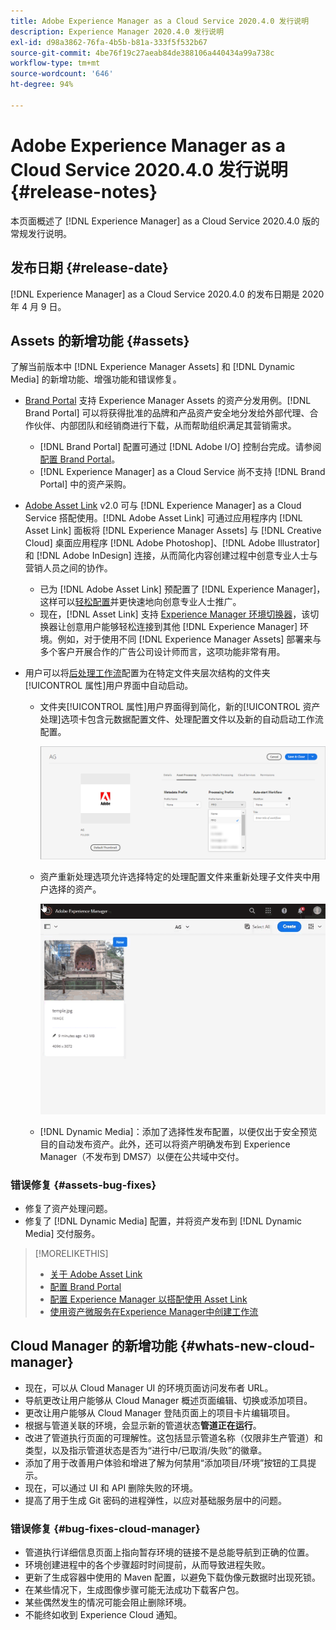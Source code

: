 ```yaml
---
title: Adobe Experience Manager as a Cloud Service 2020.4.0 发行说明
description: Experience Manager 2020.4.0 发行说明
exl-id: d98a3862-76fa-4b5b-b81a-333f5f532b67
source-git-commit: 4be76f19c27aeab84de388106a440434a99a738c
workflow-type: tm+mt
source-wordcount: '646'
ht-degree: 94%

---
```


# Adobe Experience Manager as a Cloud Service 2020.4.0 发行说明 {#release-notes}

本页面概述了 [!DNL Experience Manager] as a Cloud Service 2020.4.0 版的常规发行说明。

## 发布日期 {#release-date}

[!DNL Experience Manager] as a Cloud Service 2020.4.0 的发布日期是 2020 年 4 月 9 日。

## Assets 的新增功能 {#assets}

了解当前版本中 [!DNL Experience Manager Assets] 和 [!DNL Dynamic Media] 的新增功能、增强功能和错误修复。

* [Brand Portal](https://experienceleague.adobe.com/docs/experience-manager-brand-portal/using/home.html) 支持 Experience Manager Assets 的资产分发用例。[!DNL Brand Portal] 可以将获得批准的品牌和产品资产安全地分发给外部代理、合作伙伴、内部团队和经销商进行下载，从而帮助组织满足其营销需求。
   * [!DNL Brand Portal] 配置可通过 [!DNL Adobe I/O] 控制台完成。请参阅[配置 Brand Portal](https://experienceleague.adobe.com/docs/experience-manager-brand-portal/using/publish/configure-aem-assets-with-brand-portal.html)。
   * [!DNL Experience Manager] as a Cloud Service 尚不支持 [!DNL Brand Portal] 中的资产采购。

* [Adobe Asset Link](https://helpx.adobe.com/cn/enterprise/using/adobe-asset-link.html) v2.0 可与 [!DNL Experience Manager] as a Cloud Service 搭配使用。[!DNL Adobe Asset Link] 可通过应用程序内 [!DNL Asset Link] 面板将 [!DNL Experience Manager Assets] 与 [!DNL Creative Cloud] 桌面应用程序 [!DNL Adobe Photoshop]、[!DNL Adobe Illustrator] 和 [!DNL Adobe InDesign] 连接，从而简化内容创建过程中创意专业人士与营销人员之间的协作。
   * 已为 [!DNL Adobe Asset Link] 预配置了 [!DNL Experience Manager]，这样可以[轻松配置](https://helpx.adobe.com/cn/enterprise/using/configure-aem-assets-for-asset-link.html)并更快速地向创意专业人士推广。
   * 现在，[!DNL Asset Link] 支持 [Experience Manager 环境切换器](https://helpx.adobe.com/cn/enterprise/using/manage-assets-using-adobe-asset-link.html#UseAdobeAssetLink)，该切换器让创意用户能够轻松连接到其他 [!DNL Experience Manager] 环境。例如，对于使用不同 [!DNL Experience Manager Assets] 部署来与多个客户开展合作的广告公司设计师而言，这项功能非常有用。

* 用户可以将[后处理工作流](/help/assets/asset-microservices-configure-and-use.md#post-processing-workflows)配置为在特定文件夹层次结构的文件夹[!UICONTROL 属性]用户界面中自动启动。
   * 文件夹[!UICONTROL 属性]用户界面得到简化，新的[!UICONTROL 资产处理]选项卡包含元数据配置文件、处理配置文件以及新的自动启动工作流配置。

      ![处理配置文件可以轻松应用于文件夹，并且上传到文件夹的所有资产都可以使用这些配置文件进行处理](/help/assets/assets/asset-processing-folder-properties.png)

   * 资产重新处理选项允许选择特定的处理配置文件来重新处理子文件夹中用户选择的资产。

      ![使用特定处理配置文件重新处理选定的资产](/help/assets/assets/fpo-existing-asset-reprocess.gif)

   * [!DNL Dynamic Media]：添加了选择性发布配置，以便仅出于安全预览目的自动发布资产。此外，还可以将资产明确发布到 Experience Manager（不发布到 DMS7）以便在公共域中交付。

### 错误修复 {#assets-bug-fixes}

* 修复了资产处理问题。
* 修复了 [!DNL Dynamic Media] 配置，并将资产发布到 [!DNL Dynamic Media] 交付服务。

>[!MORELIKETHIS]
>
>* [关于 Adobe Asset Link](https://www.adobe.com/cn/creativecloud/business/enterprise/adobe-asset-link.html)
>* [配置 Brand Portal](https://experienceleague.adobe.com/docs/experience-manager-brand-portal/using/publish/configure-aem-assets-with-brand-portal.html)
>* [配置 Experience Manager 以搭配使用 Asset Link](https://helpx.adobe.com/enterprise/using/configure-aem-assets-for-asset-link.html)
>* [使用资产微服务在Experience Manager中创建工作流](https://experienceleague.adobe.com/docs/experience-manager-cloud-service/assets/manage/asset-microservices-configure-and-use.html#post-processing-workflows)


## Cloud Manager 的新增功能 {#whats-new-cloud-manager}

* 现在，可以从 Cloud Manager UI 的环境页面访问发布者 URL。
* 导航更改让用户能够从 Cloud Manager 概述页面编辑、切换或添加项目。
* 更改让用户能够从 Cloud Manager 登陆页面上的项目卡片编辑项目。
* 根据与管道关联的环境，会显示新的管道状态&#x200B;**管道正在运行**。
* 改进了管道执行页面的可理解性。这包括显示管道名称（仅限非生产管道）和类型，以及指示管道状态是否为“进行中/已取消/失败”的徽章。
* 添加了用于改善用户体验和增进了解为何禁用“添加项目/环境”按钮的工具提示。
* 现在，可以通过 UI 和 API 删除失败的环境。
* 提高了用于生成 Git 密码的进程弹性，以应对基础服务层中的问题。

### 错误修复 {#bug-fixes-cloud-manager}

* 管道执行详细信息页面上指向暂存环境的链接不是总能导航到正确的位置。
* 环境创建进程中的各个步骤超时时间提前，从而导致进程失败。
* 更新了生成容器中使用的 Maven 配置，以避免下载伪像元数据时出现死锁。
* 在某些情况下，生成图像步骤可能无法成功下载客户包。
* 某些偶然发生的情况可能会阻止删除环境。
* 不能终如收到 Experience Cloud 通知。

